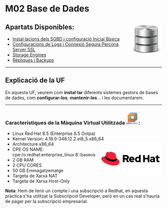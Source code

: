 # M02 Base de Dades

## Apartats Disponibles: <img align="right" width="100" height="100" src="Ac1-Instal·lacions-SGBD/imatges/bbdd_logo.png" alt="bbdd_logo"/>
- [Instal·lacions dels SGBD i configuració Inicial Bàsica](Ac1-Instal·lacions-SGBD/)
- [Configuracions de Logs i Connexió Segura Percona Server SSL](Ac2-Configuracions-Logs/)
- [Storage Engines](Ac3-Storage-Engines-SGBD)
- [Rèpliques i Backups](Ac4-Replica-i-Backup)
<hr>

## Explicació de la UF
En aquesta UF, veurem com **instal·lar** diferents sistemes gestors de bases de dades, com **configurar-los**, **mantenir-los**... i les documentarem.

<hr>

### Característiques de la Màquina Virtual Utilitzada <img width=40 height=40 src="Ac1-Instal·lacions-SGBD/imatges/vmware_logo.png" alt="vmware_logo"/>:
 - Linux Red Hat 8.5 (Enterprise 8.5 Ootpa)
 - Kernel Version: 4.18.0-348.12.2.el8_5.x86_64 <img align="right" width = "200" src="Ac1-Instal·lacions-SGBD/imatges/redhat_logo.png" alt="redhat_logo"/>
 - Architecture x86_64
 - CPE OS NAME: cpe:/o:redhat:enterprise_linux:8::baseos
 - 2 GB RAM
 - 2 CPU CORES
 - 50 GB Emmagatzematge
 - Targeta de Xarxa NAT
 - Targeta de Xarxa Host-Only


**Nota**: Hem de tenir un compte i una subscripció a Redhat, en aquesta pràctica s'ha utilitzat la Subscripció Developer, però en un cas real s'hauria de pagar per la subscripció empresarial.
